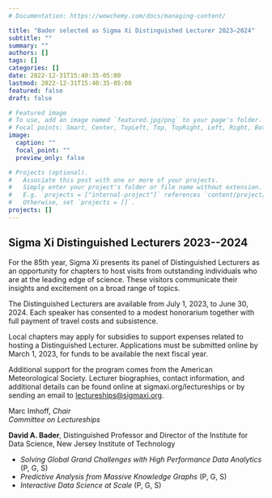 ```yaml
---
# Documentation: https://wowchemy.com/docs/managing-content/

title: "Bader selected as Sigma Xi Distinguished Lecturer 2023–2024"
subtitle: ""
summary: ""
authors: []
tags: []
categories: []
date: 2022-12-31T15:40:35-05:00
lastmod: 2022-12-31T15:40:35-05:00
featured: false
draft: false

# Featured image
# To use, add an image named `featured.jpg/png` to your page's folder.
# Focal points: Smart, Center, TopLeft, Top, TopRight, Left, Right, BottomLeft, Bottom, BottomRight.
image:
  caption: ""
  focal_point: ""
  preview_only: false

# Projects (optional).
#   Associate this post with one or more of your projects.
#   Simply enter your project's folder or file name without extension.
#   E.g. `projects = ["internal-project"]` references `content/project/deep-learning/index.md`.
#   Otherwise, set `projects = []`.
projects: []
---
```


## Sigma Xi Distinguished Lecturers 2023--2024 ##

For the 85th year, Sigma Xi presents its panel of Distinguished
Lecturers as an opportunity for chapters to host visits from
outstanding individuals who are at the leading edge of science. These
visitors communicate their insights and excitement on a broad range of
topics.

The Distinguished Lecturers are available from July 1, 2023, to June
30, 2024. Each speaker has consented to a modest honorarium together
with full payment of travel costs and subsistence.

Local chapters may apply for subsidies to support expenses related to
hosting a Distinguished Lecturer. Applications must be submitted
online by March 1, 2023, for funds to be available the next fiscal
year.

Additional support for the program comes from the American
Meteorological Society. Lecturer biographies, contact information, and
additional details can be found online at sigmaxi.org/lectureships or
by sending an email to lectureships@sigmaxi.org.

Marc Imhoff, *Chair*  
*Committee on Lectureships*

**David A. Bader**, Distinguished Professor and Director of the Institute for Data Science, New Jersey Institute of Technology

* *Solving Global Grand Challenges with High Performance Data Analytics* (P, G, S)
* *Predictive Analysis from Massive Knowledge Graphs* (P, G, S)
* *Interactive Data Science at Scale* (P, G, S)

